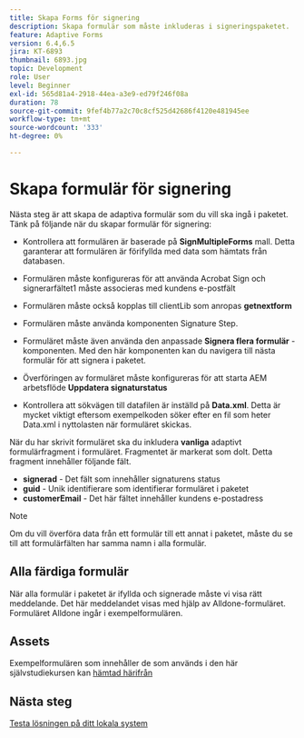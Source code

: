 ```yaml
---
title: Skapa Forms för signering
description: Skapa formulär som måste inkluderas i signeringspaketet.
feature: Adaptive Forms
version: 6.4,6.5
jira: KT-6893
thumbnail: 6893.jpg
topic: Development
role: User
level: Beginner
exl-id: 565d81a4-2918-44ea-a3e9-ed79f246f08a
duration: 78
source-git-commit: 9fef4b77a2c70c8cf525d42686f4120e481945ee
workflow-type: tm+mt
source-wordcount: '333'
ht-degree: 0%

---
```


# Skapa formulär för signering

Nästa steg är att skapa de adaptiva formulär som du vill ska ingå i paketet. Tänk på följande när du skapar formulär för signering:

* Kontrollera att formulären är baserade på **SignMultipleForms** mall. Detta garanterar att formulären är förifyllda med data som hämtats från databasen.

* Formulären måste konfigureras för att använda Acrobat Sign och signerarfältet1 måste associeras med kundens e-postfält
* Formulären måste också kopplas till clientLib som anropas **getnextform**
* Formulären måste använda komponenten Signature Step.
* Formuläret måste även använda den anpassade **Signera flera formulär** -komponenten. Med den här komponenten kan du navigera till nästa formulär för att signera i paketet.
* Överföringen av formuläret måste konfigureras för att starta AEM arbetsflöde **Uppdatera signaturstatus**
* Kontrollera att sökvägen till datafilen är inställd på **Data.xml**. Detta är mycket viktigt eftersom exempelkoden söker efter en fil som heter Data.xml i nyttolasten när formuläret skickas.

När du har skrivit formuläret ska du inkludera **vanliga** adaptivt formulärfragment i formuläret. Fragmentet är markerat som dolt. Detta fragment innehåller följande fält.

* **signerad** - Det fält som innehåller signaturens status
* **guid** - Unik identifierare som identifierar formuläret i paketet
* **customerEmail** - Det här fältet innehåller kundens e-postadress



>[!NOTE]
>Om du vill överföra data från ett formulär till ett annat i paketet, måste du se till att formulärfälten har samma namn i alla formulär.

## Alla färdiga formulär

När alla formulär i paketet är ifyllda och signerade måste vi visa rätt meddelande. Det här meddelandet visas med hjälp av Alldone-formuläret. Formuläret Alldone ingår i exempelformulären.

## Assets

Exempelformulären som innehåller de som används i den här självstudiekursen kan [hämtad härifrån](assets/forms-for-signing.zip)

## Nästa steg

[Testa lösningen på ditt lokala system](./testing-and-trouble-shooting.md)
